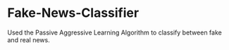 # Fake-News-Classifier
Used the Passive Aggressive Learning Algorithm to classify between fake and real news.
